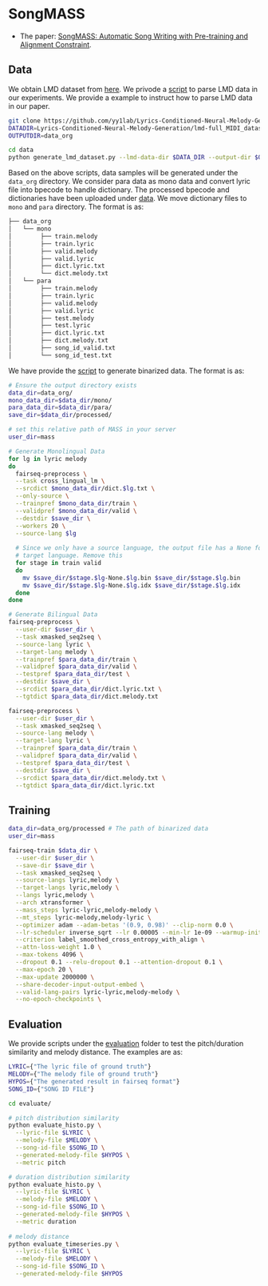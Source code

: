 # SongMASS

* The paper: [SongMASS: Automatic Song Writing with Pre-training and Alignment Constraint](https://arxiv.org/abs/2107.01875).

## Data 
We obtain LMD dataset from [here](https://github.com/yy1lab/Lyrics-Conditioned-Neural-Melody-Generation). We privode a [script](data/generate_lmd_dataset) to parse LMD data in our experiments. We provide a example to instruct how to parse LMD data in our paper.

```bash
git clone https://github.com/yy1lab/Lyrics-Conditioned-Neural-Melody-Generation
DATADIR=Lyrics-Conditioned-Neural-Melody-Generation/lmd-full_MIDI_dataset/Sentence_and_Word_Parsing
OUTPUTDIR=data_org

cd data
python generate_lmd_dataset.py --lmd-data-dir $DATA_DIR --output-dir $OUTPUTDIR
```
Based on the above scripts, data samples will be generated under the `data_org` directory. We consider para data as mono data and convert lyric file into bpecode to handle dictionary. The processed bpecode and dictionaries have been uploaded under [data](data/). We move dictionary files to `mono` and `para` directory. The format is as:
```bash
├── data_org
│   └── mono
│        ├── train.melody
│        ├── train.lyric
│        ├── valid.melody
│        ├── valid.lyric
│        ├── dict.lyric.txt
│        └── dict.melody.txt
│   └── para
│        ├── train.melody
│        ├── train.lyric
│        ├── valid.melody
│        ├── valid.lyric
│        ├── test.melody
│        ├── test.lyric
│        ├── dict.lyric.txt
│        ├── dict.melody.txt
│        ├── song_id_valid.txt
│        └── song_id_test.txt
```
We have provide the [script](preprocess.sh) to generate binarized data. The format is as:
```bash
# Ensure the output directory exists
data_dir=data_org/
mono_data_dir=$data_dir/mono/
para_data_dir=$data_dir/para/
save_dir=$data_dir/processed/

# set this relative path of MASS in your server
user_dir=mass

# Generate Monolingual Data
for lg in lyric melody
do
  fairseq-preprocess \
  --task cross_lingual_lm \
  --srcdict $mono_data_dir/dict.$lg.txt \
  --only-source \
  --trainpref $mono_data_dir/train \
  --validpref $mono_data_dir/valid \
  --destdir $save_dir \
  --workers 20 \
  --source-lang $lg
  
  # Since we only have a source language, the output file has a None for the
  # target language. Remove this
  for stage in train valid
  do
    mv $save_dir/$stage.$lg-None.$lg.bin $save_dir/$stage.$lg.bin
    mv $save_dir/$stage.$lg-None.$lg.idx $save_dir/$stage.$lg.idx
  done
done

# Generate Bilingual Data
fairseq-preprocess \
  --user-dir $user_dir \
  --task xmasked_seq2seq \
  --source-lang lyric \
  --target-lang melody \
  --trainpref $para_data_dir/train \
  --validpref $para_data_dir/valid \
  --testpref $para_data_dir/test \
  --destdir $save_dir \
  --srcdict $para_data_dir/dict.lyric.txt \
  --tgtdict $para_data_dir/dict.melody.txt

fairseq-preprocess \
  --user-dir $user_dir \
  --task xmasked_seq2seq \
  --source-lang melody \
  --target-lang lyric \
  --trainpref $para_data_dir/train \
  --validpref $para_data_dir/valid \
  --testpref $para_data_dir/test \
  --destdir $save_dir \
  --srcdict $para_data_dir/dict.melody.txt \
  --tgtdict $para_data_dir/dict.lyric.txt
```

## Training
```bash
data_dir=data_org/processed # The path of binarized data
user_dir=mass

fairseq-train $data_dir \
  --user-dir $user_dir \
  --save-dir $save_dir \
  --task xmasked_seq2seq \
  --source-langs lyric,melody \
  --target-langs lyric,melody \
  --langs lyric,melody \
  --arch xtransformer \
  --mass_steps lyric-lyric,melody-melody \
  --mt_steps lyric-melody,melody-lyric \
  --optimizer adam --adam-betas '(0.9, 0.98)' --clip-norm 0.0 \
  --lr-scheduler inverse_sqrt --lr 0.00005 --min-lr 1e-09 --warmup-init-lr 1e-07 \
  --criterion label_smoothed_cross_entropy_with_align \
  --attn-loss-weight 1.0 \
  --max-tokens 4096 \
  --dropout 0.1 --relu-dropout 0.1 --attention-dropout 0.1 \
  --max-epoch 20 \
  --max-update 2000000 \
  --share-decoder-input-output-embed \
  --valid-lang-pairs lyric-lyric,melody-melody \
  --no-epoch-checkpoints \
```

## Evaluation
We provide scripts under the [evaluation](evaluate/) folder to test the pitch/duration similarity and melody distance. The examples are as:
```bash
LYRIC={"The lyric file of ground truth"}
MELODY={"The melody file of ground truth"}
HYPOS={"The generated result in fairseq format"}
SONG_ID={"SONG ID FILE"}

cd evaluate/

# pitch distribution similarity 
python evaluate_histo.py \
  --lyric-file $LYRIC \
  --melody-file $MELODY \
  --song-id-file $SONG_ID \
  --generated-melody-file $HYPOS \
  --metric pitch 

# duration distribution similarity
python evaluate_histo.py \
  --lyric-file $LYRIC \
  --melody-file $MELODY \
  --song-id-file $SONG_ID \
  --generated-melody-file $HYPOS \
  --metric duration  
  
# melody distance
python evaluate_timeseries.py \
  --lyric-file $LYRIC \
  --melody-file $MELODY \
  --song-id-file $SONG_ID \
  --generated-melody-file $HYPOS
```
